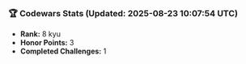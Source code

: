 ### 🏆 Codewars Stats (Updated: 2025-08-23 10:07:54 UTC)

- **Rank:** 8 kyu
- **Honor Points:** 3
- **Completed Challenges:** 1

